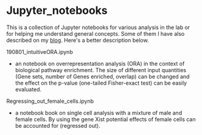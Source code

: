 # Jupyter_notebooks

This is a collection of Jupyter notebooks for various analysis in the lab or for helping me understand general concepts. Some of them I have also described on my [blog](https://evafast.github.io/). Here's a better description below.

190801_intuitiveORA.ipynb
- an notebook on overrepresentation analysis (ORA) in the context of biological pathway enrichment. The size of different input quantities (Gene sets, number of Genes enriched, overlap) can be changed and the effect on the p-value (one-tailed Fisher-exact test) can be easily evaluated.

Regressing_out_female_cells.ipynb
- a notebook book on single cell analysis with a mixture of male and female cells. By using the gene Xist potential effects of female cells can be accounted for (regressed out). 
